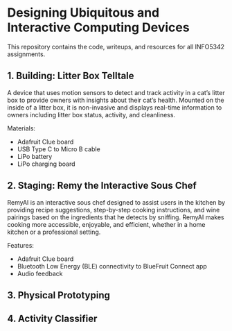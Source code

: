 # Designing Ubiquitous and Interactive Computing Devices

This repository contains the code, writeups, and resources for all INFO5342 assignments.

## 1. Building: Litter Box Telltale
A device that uses motion sensors to detect and track activity in a cat’s litter box to provide owners with insights about their cat’s health. Mounted on the inside of a litter box, it is non-invasive and displays real-time information to owners including litter box status, activity, and cleanliness.

Materials:
- Adafruit Clue board
- USB Type C to Micro B cable
- LiPo battery
- LiPo charging board

## 2. Staging: Remy the Interactive Sous Chef
RemyAI is an interactive sous chef designed to assist users in the kitchen by providing recipe suggestions, step-by-step cooking instructions, and wine pairings based on the ingredients that he detects by sniffing. RemyAI makes cooking more accessible, enjoyable, and efficient, whether in a home kitchen or a professional setting.

Features:
- Adafruit Clue board
- Bluetooth Low Energy (BLE) connectivity to BlueFruit Connect app
- Audio feedback

## 3. Physical Prototyping

## 4. Activity Classifier
